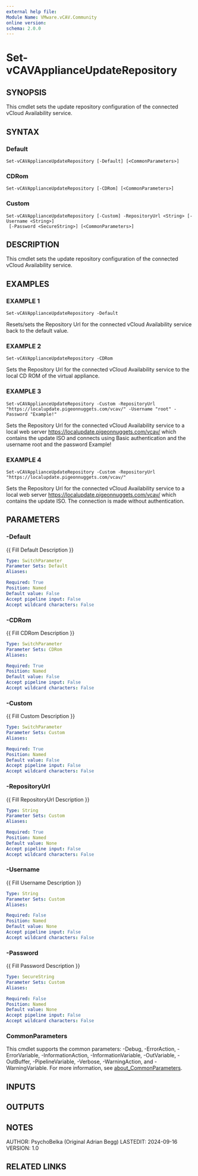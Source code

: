 ```yaml
---
external help file:
Module Name: VMware.vCAV.Community
online version:
schema: 2.0.0
---
```


# Set-vCAVApplianceUpdateRepository

## SYNOPSIS
This cmdlet sets the update repository configuration of the connected vCloud Availability service.

## SYNTAX

### Default
```
Set-vCAVApplianceUpdateRepository [-Default] [<CommonParameters>]
```

### CDRom
```
Set-vCAVApplianceUpdateRepository [-CDRom] [<CommonParameters>]
```

### Custom
```
Set-vCAVApplianceUpdateRepository [-Custom] -RepositoryUrl <String> [-Username <String>]
 [-Password <SecureString>] [<CommonParameters>]
```

## DESCRIPTION
This cmdlet sets the update repository configuration of the connected vCloud Availability service.

## EXAMPLES

### EXAMPLE 1
```
Set-vCAVApplianceUpdateRepository -Default
```

Resets/sets the Repository Url for the connected vCloud Availability service back to the default value.

### EXAMPLE 2
```
Set-vCAVApplianceUpdateRepository -CDRom
```

Sets the Repository Url for the connected vCloud Availability service to the local CD ROM of the virtual appliance.

### EXAMPLE 3
```
Set-vCAVApplianceUpdateRepository -Custom -RepositoryUrl "https://localupdate.pigeonnuggets.com/vcav/" -Username "root" -Password "Example!"
```

Sets the Repository Url for the connected vCloud Availability service to a local web server https://localupdate.pigeonnuggets.com/vcav/ which contains the update ISO and connects using Basic authentication and the username root and the password Example!

### EXAMPLE 4
```
Set-vCAVApplianceUpdateRepository -Custom -RepositoryUrl "https://localupdate.pigeonnuggets.com/vcav/"
```

Sets the Repository Url for the connected vCloud Availability service to a local web server https://localupdate.pigeonnuggets.com/vcav/ which contains the update ISO.
The connection is made without authentication.

## PARAMETERS

### -Default
{{ Fill Default Description }}

```yaml
Type: SwitchParameter
Parameter Sets: Default
Aliases:

Required: True
Position: Named
Default value: False
Accept pipeline input: False
Accept wildcard characters: False
```

### -CDRom
{{ Fill CDRom Description }}

```yaml
Type: SwitchParameter
Parameter Sets: CDRom
Aliases:

Required: True
Position: Named
Default value: False
Accept pipeline input: False
Accept wildcard characters: False
```

### -Custom
{{ Fill Custom Description }}

```yaml
Type: SwitchParameter
Parameter Sets: Custom
Aliases:

Required: True
Position: Named
Default value: False
Accept pipeline input: False
Accept wildcard characters: False
```

### -RepositoryUrl
{{ Fill RepositoryUrl Description }}

```yaml
Type: String
Parameter Sets: Custom
Aliases:

Required: True
Position: Named
Default value: None
Accept pipeline input: False
Accept wildcard characters: False
```

### -Username
{{ Fill Username Description }}

```yaml
Type: String
Parameter Sets: Custom
Aliases:

Required: False
Position: Named
Default value: None
Accept pipeline input: False
Accept wildcard characters: False
```

### -Password
{{ Fill Password Description }}

```yaml
Type: SecureString
Parameter Sets: Custom
Aliases:

Required: False
Position: Named
Default value: None
Accept pipeline input: False
Accept wildcard characters: False
```

### CommonParameters
This cmdlet supports the common parameters: -Debug, -ErrorAction, -ErrorVariable, -InformationAction, -InformationVariable, -OutVariable, -OutBuffer, -PipelineVariable, -Verbose, -WarningAction, and -WarningVariable. For more information, see [about_CommonParameters](http://go.microsoft.com/fwlink/?LinkID=113216).

## INPUTS

## OUTPUTS

## NOTES
AUTHOR: PsychoBelka (Original Adrian Begg)
LASTEDIT: 2024-09-16
VERSION: 1.0

## RELATED LINKS
